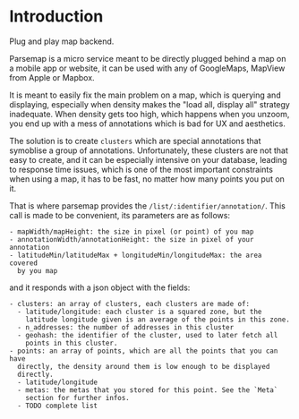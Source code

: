 Introduction
===

Plug and play map backend.

Parsemap is a micro service meant to be directly plugged behind a map
on a mobile app or website, it can be used with any of GoogleMaps, MapView from Apple or
Mapbox.

It is meant to easily fix the main problem on a map, which is querying and
displaying, especially when density makes the "load all, display all"
strategy inadequate.
When density gets too high, which happens when you unzoom, you end up
with a mess of annotations which is bad for UX and aesthetics.

The solution is to create `clusters` which are special annotations
that symoblise a group of annotations.
Unfortunately, these clusters are not that easy to create, and it can be
especially intensive on your database, leading to response time issues,
which is one of the most important constraints when using a map, it has
to be fast, no matter how many points you put on it.

That is where parsemap provides the `/list/:identifier/annotation/`.
This call is made to be convenient, its parameters are as follows:

```
- mapWidth/mapHeight: the size in pixel (or point) of you map
- annotationWidth/annotationHeight: the size in pixel of your annotation
- latitudeMin/latitudeMax + longitudeMin/longitudeMax: the area covered
  by you map
```

and it responds with a json object with the fields:

```
- clusters: an array of clusters, each clusters are made of:
  - latitude/longitude: each cluster is a squared zone, but the
    latitude longitude given is an average of the points in this zone.
  - n_addresses: the number of addresses in this cluster
  - geohash: the identifier of the cluster, used to later fetch all
    points in this cluster.
- points: an array of points, which are all the points that you can have
  directly, the density around them is low enough to be displayed
  directly.
  - latitude/longitude
  - metas: the metas that you stored for this point. See the `Meta`
    section for further infos.
  - TODO complete list
```


